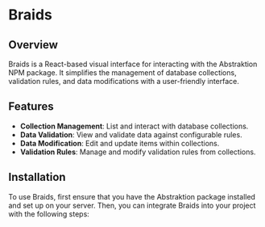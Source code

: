 # Braids

## Overview

Braids is a React-based visual interface for interacting with the Abstraktion NPM package. It simplifies the management of database collections, validation rules, and data modifications with a user-friendly interface.

## Features

- **Collection Management**: List and interact with database collections.
- **Data Validation**: View and validate data against configurable rules.
- **Data Modification**: Edit and update items within collections. 
- **Validation Rules**: Manage and modify validation rules from collections.

## Installation

To use Braids, first ensure that you have the Abstraktion package installed and set up on your server. Then, you can integrate Braids into your project with the following steps:
